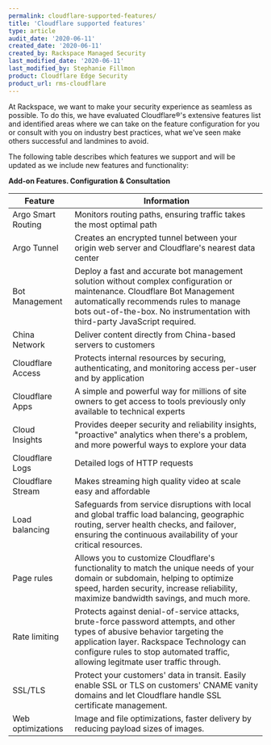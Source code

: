 ```yaml
---
permalink: cloudflare-supported-features/
title: 'Cloudflare supported features'
type: article
audit_date: '2020-06-11'
created_date: '2020-06-11'
created_by: Rackspace Managed Security
last_modified_date: '2020-06-11'
last_modified_by: Stephanie Fillmon
product: Cloudflare Edge Security
product_url: rms-cloudflare
---
```


At Rackspace, we want to make your security experience as seamless as
possible. To do this, we have evaluated Cloudflare&reg;'s extensive
features list and identified areas where we can take on the feature
configuration for you or consult with you on industry best practices, what
we've seen make others successful and landmines to avoid.

The following table describes which features we support and will be
updated as we include new features and functionality:

**Add-on Features. Configuration & Consultation**

| Feature | Information |
| --- | --- |
| Argo Smart Routing | Monitors routing paths, ensuring traffic takes the most optimal path |
| Argo Tunnel | Creates an encrypted tunnel between your origin web server and Cloudflare's nearest data center |
| Bot Management | Deploy a fast and accurate bot management solution without complex configuration or maintenance. Cloudflare Bot Management automatically recommends rules to manage bots out-of-the-box. No instrumentation with third-party JavaScript required. |
| China Network | Deliver content directly from China-based servers to customers |
| Cloudflare Access | Protects internal resources by securing, authenticating, and monitoring access per-user and by application |
| Cloudflare Apps | A simple and powerful way for millions of site owners to get access to tools previously only available to technical experts |
| Cloud Insights | Provides deeper security and reliability insights, "proactive" analytics when there's a problem, and more powerful ways to explore your data |
| Cloudflare Logs | Detailed logs of HTTP requests |
| Cloudflare Stream | Makes streaming high quality video at scale easy and affordable |
| Load balancing | Safeguards from service disruptions with local and global traffic load balancing, geographic routing, server health checks, and failover, ensuring the continuous availability of your critical resources. |
| Page rules | Allows you to customize Cloudflare's functionality to  match the unique needs of your domain or subdomain, helping to optimize speed, harden security, increase reliability, maximize bandwidth savings, and much more. |
| Rate limiting | Protects against denial-of-service attacks, brute-force password attempts, and other types of abusive behavior targeting the application layer. Rackspace Technology can configure rules to stop automated traffic, allowing legitmate user traffic through. |
| SSL/TLS | Protect your customers' data in transit. Easily enable SSL or TLS on customers' CNAME vanity domains and let Cloudflare handle SSL certificate management. |
| Web optimizations | Image and file optimizations, faster delivery by reducing payload sizes of images. |
